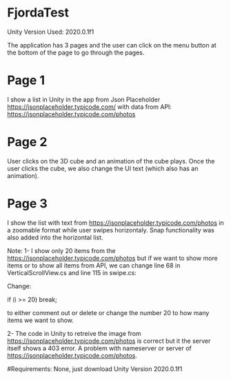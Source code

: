 # FjordaTest
 
 Unity Version Used: 2020.0.1f1
 
 The application has 3 pages and the user can click on the menu button at the bottom of the page to go through the pages. 
 
# Page 1
I show a list in Unity in the app from Json Placeholder https://jsonplaceholder.typicode.com/ with data from API: https://jsonplaceholder.typicode.com/photos
 
# Page 2
User clicks on the 3D cube and an animation of the cube plays. Once the user clicks the cube, we also change the UI text (which also has an animation).

# Page 3 
I show the list with text from https://jsonplaceholder.typicode.com/photos in a zoomable format while user swipes horizontaly. Snap functionality was also added into the horizontal list. 

Note:
1- I show only 20 items from the https://jsonplaceholder.typicode.com/photos but if we want to show more items or to show all items from API, we can change line 68 in VerticalScrollView.cs and line 115 in swipe.cs:

Change:

if (i >= 20) break;

to either comment out or delete or change the number 20 to how many items we want to show. 

2- The code in Unity to retreive the image from https://jsonplaceholder.typicode.com/photos is correct but it the server itself shows a 403 error. A problem with nameserver or server of https://jsonplaceholder.typicode.com/photos. 

#Requirements:
None, just download Unity Version 2020.0.1f1
